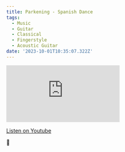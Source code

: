 ```yaml
---
title: Parkening - Spanish Dance
tags:
  - Music
  - Guitar
  - Classical
  - Fingerstyle
  - Acoustic Guitar
date: '2023-10-01T10:35:07.322Z'
---
```


<iframe src="https://www.youtube-nocookie.com/embed/q7wI5KKa5AM?modestbranding=1&showinfo=0&rel=0" title="YouTube video player" frameborder="0" allow="accelerometer; autoplay; encrypted-media; gyroscope; picture-in-picture;" allowfullscreen className="youtube_video"></iframe>

[Listen on Youtube](https://youtu.be/q7wI5KKa5AM)

💃
